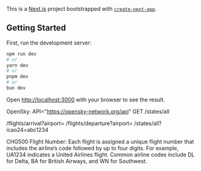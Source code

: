 This is a [Next.js](https://nextjs.org) project bootstrapped with [`create-next-app`](https://nextjs.org/docs/app/api-reference/cli/create-next-app).

## Getting Started

First, run the development server:

```bash
npm run dev
# or
yarn dev
# or
pnpm dev
# or
bun dev
```

Open [http://localhost:3000](http://localhost:3000) with your browser to see the result.

OpenSky:
API="https://opensky-network.org/api"
GET /states/all

/flights/arrival?airport=
/flights/departure?airport=
/states/all?icao24=abc1234

CHG500
Flight Number: Each flight is assigned a unique flight number that includes the airline’s code followed by up to four digits. For example, UA1234 indicates a United Airlines flight. Common airline codes include DL for Delta, BA for British Airways, and WN for Southwest.
